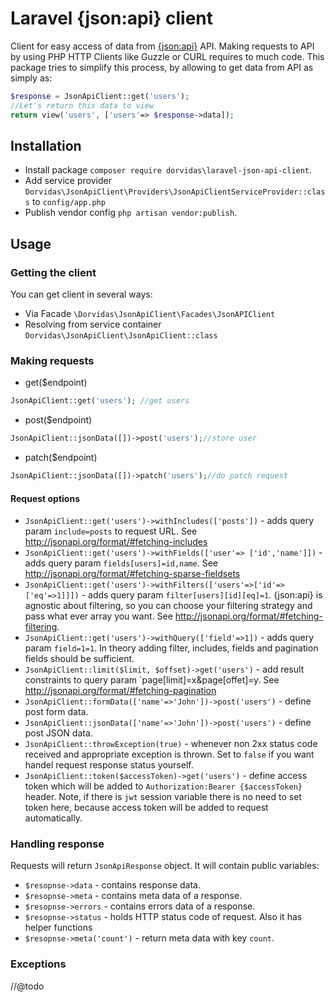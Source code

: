 # Laravel {json:api} client

Client for easy access of data from [{json:api}](http://jsonapi.org/) API. 
Making requests to API by using PHP HTTP Clients like Guzzle or CURL requires to much code.
This package tries to simplify this process, by allowing to get data from API as simply as:
```php
$response = JsonApiClient::get('users');
//Let's return this data to view
return view('users', ['users'=> $response->data]);
```

## Installation
* Install package `composer require dorvidas\laravel-json-api-client`.
* Add service provider `Dorvidas\JsonApiClient\Providers\JsonApiClientServiceProvider::class` to `config/app.php`
* Publish vendor config `php artisan vendor:publish`.

## Usage
### Getting the client
You can get client in several ways:
* Via Facade `\Dorvidas\JsonApiClient\Facades\JsonAPIClient`
* Resolving from service container `Dorvidas\JsonApiClient\JsonApiClient::class`
### Making requests
* get($endpoint)
```php
JsonApiClient::get('users'); //get users
```
* post($endpoint)
```php
JsonApiClient::jsonData([])->post('users');//store user
```
* patch($endpoint)
```php
JsonApiClient::jsonData([])->patch('users');//do patch request
```
#### Request options
* `JsonApiClient::get('users')->withIncludes(['posts'])` - adds query param `include=posts` to request URL. See http://jsonapi.org/format/#fetching-includes 
* `JsonApiClient::get('users')->withFields(['user'=> ['id','name']])` - adds query param `fields[users]=id,name`. See http://jsonapi.org/format/#fetching-sparse-fieldsets
* `JsonApiClient::get('users')->withFilters(['users'=>['id'=>['eq'=>1]]])` - adds query param `filter[users][id][eq]=1`. {json:api} is agnostic about filtering, so you can choose your filtering strategy and pass what ever array you want. See http://jsonapi.org/format/#fetching-filtering.
* `JsonApiClient::get('users')->withQuery(['field'=>1])` - adds query param `field=1=1`. In theory adding filter, includes, fields and pagination fields should be sufficient. 
* `JsonApiClient::limit($limit, $offset)->get('users')` - add result constraints to query param `page[limit]=x&page[offet]=y. See http://jsonapi.org/format/#fetching-pagination
* `JsonApiClient::formData(['name'=>'John'])->post('users')` - define post form data.
* `JsonApiClient::jsonData(['name'=>'John'])->post('users')` - define post JSON data.
* `JsonApiClient::throwException(true)` - whenever non 2xx status code received and appropriate exception is thrown.
 Set to `false` if you want handel request response status yourself.
* `JsonApiClient::token($accessToken)->get('users')` - define access token which will be added to `Authorization:Bearer {$accessToken}` header.
Note, if there is `jwt` session variable there is no need to set token here, because access token will be added to request automatically.

### Handling response
Requests will return `JsonApiResponse` object. It will contain public variables:
* `$resopnse->data` - contains response data.
* `$resopnse->meta` - contains meta data of a response.
* `$resopnse->errors` - contains errors data of a response.
* `$resopnse->status` - holds HTTP status code of request.
Also it has helper functions
* `$resopnse->meta('count')` - return meta data with key `count`.

### Exceptions
//@todo



